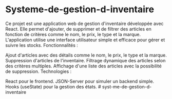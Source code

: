 # Systeme-de-gestion-d-inventaire
Ce projet est une application web de gestion d'inventaire développée avec React. Elle permet d'ajouter, de supprimer et de filtrer des articles en fonction de critères comme le nom, le prix, le type et la marque. L'application utilise une interface utilisateur simple et efficace pour gérer et suivre les stocks. 
Fonctionnalités :

Ajout d'articles avec des détails comme le nom, le prix, le type et la marque.
Suppression d'articles de l'inventaire.
Filtrage dynamique des articles selon des critères multiples.
Affichage d'une liste des articles avec la possibilité de suppression.
Technologies :

React pour le frontend.
JSON-Server pour simuler un backend simple.
Hooks (useState) pour la gestion des états.
#   s y s t - m e - d e - g e s t i o n - d - i n v e n t a i r e  
 